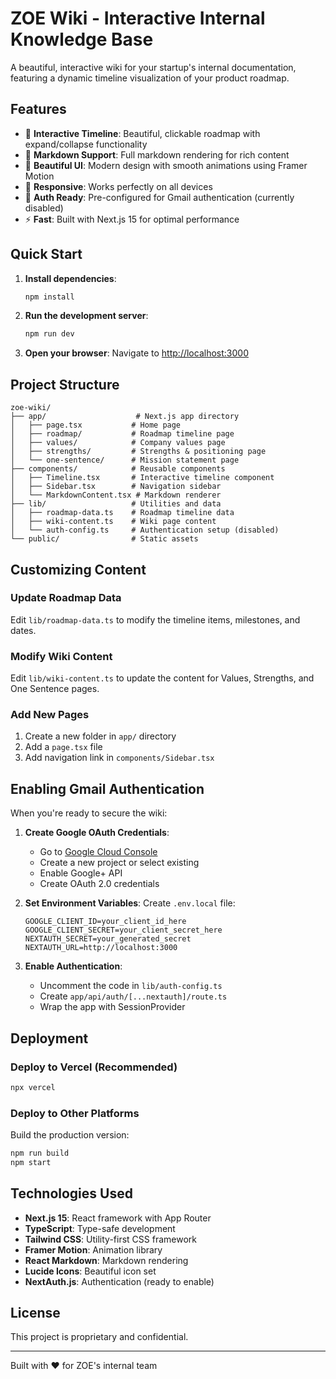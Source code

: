 # ZOE Wiki - Interactive Internal Knowledge Base

A beautiful, interactive wiki for your startup's internal documentation, featuring a dynamic timeline visualization of your product roadmap.

## Features

- 🚀 **Interactive Timeline**: Beautiful, clickable roadmap with expand/collapse functionality
- 📝 **Markdown Support**: Full markdown rendering for rich content
- 🎨 **Beautiful UI**: Modern design with smooth animations using Framer Motion
- 📱 **Responsive**: Works perfectly on all devices
- 🔐 **Auth Ready**: Pre-configured for Gmail authentication (currently disabled)
- ⚡ **Fast**: Built with Next.js 15 for optimal performance

## Quick Start

1. **Install dependencies**:
   ```bash
   npm install
   ```

2. **Run the development server**:
   ```bash
   npm run dev
   ```

3. **Open your browser**:
   Navigate to [http://localhost:3000](http://localhost:3000)

## Project Structure

```
zoe-wiki/
├── app/                    # Next.js app directory
│   ├── page.tsx           # Home page
│   ├── roadmap/           # Roadmap timeline page
│   ├── values/            # Company values page
│   ├── strengths/         # Strengths & positioning page
│   └── one-sentence/      # Mission statement page
├── components/            # Reusable components
│   ├── Timeline.tsx       # Interactive timeline component
│   ├── Sidebar.tsx        # Navigation sidebar
│   └── MarkdownContent.tsx # Markdown renderer
├── lib/                   # Utilities and data
│   ├── roadmap-data.ts    # Roadmap timeline data
│   ├── wiki-content.ts    # Wiki page content
│   └── auth-config.ts     # Authentication setup (disabled)
└── public/                # Static assets
```

## Customizing Content

### Update Roadmap Data
Edit `lib/roadmap-data.ts` to modify the timeline items, milestones, and dates.

### Modify Wiki Content
Edit `lib/wiki-content.ts` to update the content for Values, Strengths, and One Sentence pages.

### Add New Pages
1. Create a new folder in `app/` directory
2. Add a `page.tsx` file
3. Add navigation link in `components/Sidebar.tsx`

## Enabling Gmail Authentication

When you're ready to secure the wiki:

1. **Create Google OAuth Credentials**:
   - Go to [Google Cloud Console](https://console.cloud.google.com)
   - Create a new project or select existing
   - Enable Google+ API
   - Create OAuth 2.0 credentials

2. **Set Environment Variables**:
   Create `.env.local` file:
   ```env
   GOOGLE_CLIENT_ID=your_client_id_here
   GOOGLE_CLIENT_SECRET=your_client_secret_here
   NEXTAUTH_SECRET=your_generated_secret
   NEXTAUTH_URL=http://localhost:3000
   ```

3. **Enable Authentication**:
   - Uncomment the code in `lib/auth-config.ts`
   - Create `app/api/auth/[...nextauth]/route.ts`
   - Wrap the app with SessionProvider

## Deployment

### Deploy to Vercel (Recommended)
```bash
npx vercel
```

### Deploy to Other Platforms
Build the production version:
```bash
npm run build
npm start
```

## Technologies Used

- **Next.js 15**: React framework with App Router
- **TypeScript**: Type-safe development
- **Tailwind CSS**: Utility-first CSS framework
- **Framer Motion**: Animation library
- **React Markdown**: Markdown rendering
- **Lucide Icons**: Beautiful icon set
- **NextAuth.js**: Authentication (ready to enable)

## License

This project is proprietary and confidential.

---

Built with ❤️ for ZOE's internal team
